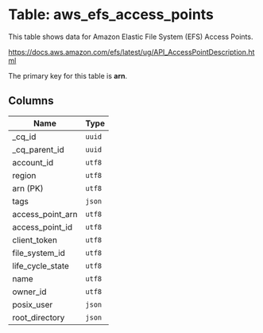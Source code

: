 # Table: aws_efs_access_points

This table shows data for Amazon Elastic File System (EFS) Access Points.

https://docs.aws.amazon.com/efs/latest/ug/API_AccessPointDescription.html

The primary key for this table is **arn**.

## Columns

| Name          | Type          |
| ------------- | ------------- |
|_cq_id|`uuid`|
|_cq_parent_id|`uuid`|
|account_id|`utf8`|
|region|`utf8`|
|arn (PK)|`utf8`|
|tags|`json`|
|access_point_arn|`utf8`|
|access_point_id|`utf8`|
|client_token|`utf8`|
|file_system_id|`utf8`|
|life_cycle_state|`utf8`|
|name|`utf8`|
|owner_id|`utf8`|
|posix_user|`json`|
|root_directory|`json`|